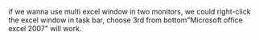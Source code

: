 
if we wanna use multi excel window in two monitors, we could right-click the excel window in task bar, choose 3rd from bottom"Microsoft office excel 2007" will work.
